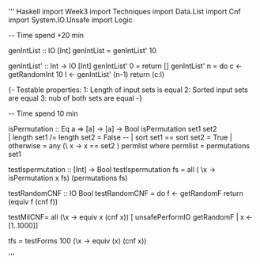 ''' Haskell
import Week3
import Techniques 
import Data.List 
import Cnf
import System.IO.Unsafe
import Logic


-- Time spend +20 min

genIntList :: IO [Int]
genIntList = genIntList' 10	

genIntList'  :: Int -> IO [Int]
genIntList'  0 =  return [] 
genIntList'  n =  do c <- getRandomInt 10
                     l <- genIntList' (n-1)
                     return (c:l)

{-
	Testable properties:
	1: Length of input sets is equal
	2: Sorted input sets are equal
	3: nub of both sets are equal
-}

-- Time spend 10 min

isPermutation :: Eq a => [a] -> [a] -> Bool
isPermutation set1 set2  
				| length set1 /= length set2 = False
--					| sort set1 == sort set2     = True
				| otherwise    = any (\ x -> x == set2 ) permlist
					             where permlist = permutations set1

testIspermutation :: [Int] -> Bool
testIspermutation fs = all ( \x -> isPermutation x fs) (permutations fs) 

testRandomCNF :: IO Bool
testRandomCNF = 
	do f <- getRandomF
	   return (equiv f (cnf f))

testMilCNF= all (\x -> equiv x (cnf x)) [ unsafePerformIO getRandomF | x <- [1..1000]]

tfs = testForms 100 (\x -> equiv (x) (cnf x)) 

'''
